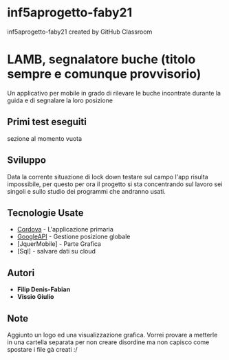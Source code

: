 # inf5aprogetto-faby21
inf5aprogetto-faby21 created by GitHub Classroom

# LAMB, segnalatore buche (titolo sempre e comunque provvisorio)

Un applicativo per mobile in grado di rilevare le buche incontrate durante la guida e di segnalare la loro posizione


## Primi test eseguiti

sezione al momento vuota


## Sviluppo

Data la corrente situazione di lock down testare sul campo l'app risulta impossibile, per questo per ora il progetto si sta concentrando sul lavoro sei singoli e sullo studio dei programmi che andranno usati. 


## Tecnologie Usate

* [Cordova](https://cordova.apache.org/) - L'applicazione primaria
* [GoogleAPI](https://cloud.google.com/maps-platform?hl=it) - Gestione posizione globale
* [JquerMobile] - Parte Grafica
* [Sql] - salvare dati su cloud



## Autori

* **Filip Denis-Fabian**
* **Vissio Giulio**


## Note
Aggiunto un logo ed una visualizzazione grafica. Vorrei provare a metterle in una cartella separata per non creare disordine ma non capisco come spostare i file gà creati :/
